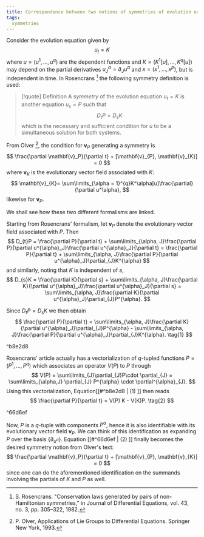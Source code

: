 ```yaml
---
title: Correspondence between two notions of symmetries of evolution equations
tags:
  symmetries
---
```

Consider the evolution equation given by
$$u_t = K$$
where $u = (u^1,\ldots,u^q)$ are the dependent functions and $K = (K^1[u],\ldots,K^q[u])$ may depend on the partial derivatives $u_{J}^\alpha= \partial_{J}u^\alpha$ and $x= (x^1,\ldots,x^p)$, but is independent in time. In Rosencrans [^fn1] the following symmetry definition is used:

>[!quote] Definition
>A *symmetry* of the evolution equation $u_{t}= K$ is another equation $u_{s}= P$ such that 
>$$
>D_{t}P = D_{s}K
>$$
>which is the necessary and sufficient condition for $u$ to be a simultaneous solution for both systems. 

From Olver [^fn2], the condition for $\mathbf{v}_P$ generating a symmetry is 
$$
\frac{\partial \mathbf{v}_P}{\partial t} + [\mathbf{v}_{P}, \mathbf{v}_{K}] = 0
$$
where $\mathbf{v}_K$ is the evolutionary vector field associated with $K$:
$$
\mathbf{v}_{K}= \sum\limits_{\alpha = 1}^{q}K^\alpha[u]\frac{\partial}{\partial u^\alpha},
$$
likewise for $\mathbf{v}_P$.


We shall see how these two different formalisms are linked. 

Starting from Rosencrans' formalism, let $\mathbf{v}_P$ denote the evolutionary vector field associated with $P$. Then 
$$
D_{t}P = \frac{\partial P}{\partial t} + \sum\limits_{\alpha, J}\frac{\partial P}{\partial u^{\alpha}_J}\frac{\partial u^{\alpha}_J}{\partial t} = \frac{\partial P}{\partial t} + \sum\limits_{\alpha, J}\frac{\partial P}{\partial u^{\alpha}_J}\partial_{J}K^{\alpha} 
$$
and similarly, noting that $K$ is independent of $s$,
$$
D_{s}K = \frac{\partial K}{\partial s} + \sum\limits_{\alpha, J}\frac{\partial K}{\partial u^{\alpha}_J}\frac{\partial u^{\alpha}_J}{\partial s} = \sum\limits_{\alpha, J}\frac{\partial K}{\partial u^{\alpha}_J}\partial_{J}P^{\alpha}.
$$

Since $D_{t}P = D_{s}K$ we then obtain
$$
\frac{\partial P}{\partial t} = \sum\limits_{\alpha, J}\frac{\partial K}{\partial u^{\alpha}_J}\partial_{J}P^{\alpha} - \sum\limits_{\alpha, J}\frac{\partial P}{\partial u^{\alpha}_J}\partial_{J}K^{\alpha}. \tag{1}
$$

^b8e2d8

Rosencrans' article actually has a vectorialization of $q$-tupled functions $P = (P^1,\ldots,P^q)$ which associates an operator $V(P)$ to $P$ through
$$
V(P) = \sum\limits_{J}\partial_{J}P\cdot \partial_{J} = \sum\limits_{\alpha,J} \partial_{J} P^{\alpha} \cdot \partial^{\alpha}_{J}.
$$
Using this vectorialization, Equation[[#^b8e2d8 | (1) ]] then reads
$$
\frac{\partial P}{\partial t} = V(P) K - V(K)P.
\tag{2}
$$

^66d6ef

Now, $P$ is a $q$-tuple with components $P^\alpha$, hence it is also identifiable with its evolutionary vector field $\mathbf{v}_P$. We can think of this identification as expanding $P$ over the basis $\{\partial_{u^\alpha}\}$. Equation [[#^66d6ef | (2) ]] finally becomes the desired symmetry notion from Olver's text:
$$
\frac{\partial \mathbf{v}_P}{\partial t} + [\mathbf{v}_{P}, \mathbf{v}_{K}] = 0
$$
since one can do the aforementioned identification on the summands involving the partials of $K$ and $P$ as well. 

[^fn1]: S. Rosencrans. "Conservation laws generated by pairs of non-Hamiltonian symmetries," in Journal of Differential Equations, vol. 43, no. 3, pp. 305–322, 1982.
[^fn2]: P. Olver, Applications of Lie Groups to Differential Equations. Springer New York, 1993.


